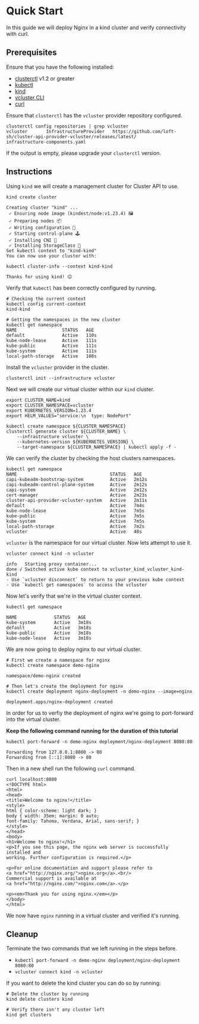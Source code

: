 # Quick Start
In this guide we will deploy Nginx in a kind cluster and verify connectivity with curl.

## Prerequisites
Ensure that you have the following installed:
- [clusterctl](https://cluster-api.sigs.k8s.io/user/quick-start.html#install-clusterctl) v1.2 or greater
- [kubectl](https://kubernetes.io/docs/tasks/tools/install-kubectl/)
- [kind](https://kind.sigs.k8s.io/)
- [vcluster CLI](https://www.vcluster.com/docs/getting-started/setup)
- [curl](https://curl.se/)

Ensure that `clusterctl` has the `vcluster` provider repository configured.
```shell
clusterctl config repositories | grep vcluster
vcluster       InfrastructureProvider   https://github.com/loft-sh/cluster-api-provider-vcluster/releases/latest/                 infrastructure-components.yaml
```
If the output is empty, please upgrade your `clusterctl` version.

## Instructions
Using `kind` we will create a management cluster for Cluster API to use.
```shell 
kind create cluster

Creating cluster "kind" ...
 ✓ Ensuring node image (kindest/node:v1.23.4) 🖼
 ✓ Preparing nodes 📦  
 ✓ Writing configuration 📜 
 ✓ Starting control-plane 🕹️ 
 ✓ Installing CNI 🔌 
 ✓ Installing StorageClass 💾 
Set kubectl context to "kind-kind"
You can now use your cluster with:

kubectl cluster-info --context kind-kind

Thanks for using kind! 😊
```

Verify that `kubectl` has been correctly configured by running.

```shell
# Checking the current context
kubectl config current-context 
kind-kind

# Getting the namespaces in the new cluster
kubectl get namespace
NAME                 STATUS   AGE
default              Active   110s
kube-node-lease      Active   111s
kube-public          Active   111s
kube-system          Active   111s
local-path-storage   Active   108s
```

Install the `vcluster` provider in the cluster.
```shell
clusterctl init --infrastructure vcluster
```

Next we will create our virtual cluster within our `kind` cluster.
```shell
export CLUSTER_NAME=kind
export CLUSTER_NAMESPACE=vcluster
export KUBERNETES_VERSION=1.23.4 
export HELM_VALUES="service:\n  type: NodePort"

kubectl create namespace ${CLUSTER_NAMESPACE}
clusterctl generate cluster ${CLUSTER_NAME} \
    --infrastructure vcluster \
    --kubernetes-version ${KUBERNETES_VERSION} \
    --target-namespace ${CLUSTER_NAMESPACE} | kubectl apply -f -
```

We can verify the cluster by checking the host clusters namespaces.
```shell
kubectl get namespace
NAME                                   STATUS   AGE
capi-kubeadm-bootstrap-system          Active   2m12s
capi-kubeadm-control-plane-system      Active   2m12s
capi-system                            Active   2m12s
cert-manager                           Active   2m23s
cluster-api-provider-vcluster-system   Active   2m11s
default                                Active   7m4s
kube-node-lease                        Active   7m5s
kube-public                            Active   7m5s
kube-system                            Active   7m5s
local-path-storage                     Active   7m2s
vcluster                               Active   48s
```

`vcluster` is the namespace for our virtual cluster. Now lets attempt to use it.

```shell
vcluster connect kind -n vcluster

info   Starting proxy container...
done √ Switched active kube context to vcluster_kind_vcluster_kind-kind
- Use `vcluster disconnect` to return to your previous kube context
- Use `kubectl get namespaces` to access the vcluster
```

Now let's verify that we're in the virtual cluster context.

```shell
kubectl get namespace

NAME              STATUS   AGE
kube-system       Active   3m18s
default           Active   3m18s
kube-public       Active   3m18s
kube-node-lease   Active   3m18s
```

We are now going to deploy nginx to our virtual cluster. 

```shell
# First we create a namespace for nginx
kubectl create namespace demo-nginx

namespace/demo-nginx created
```

```shell
# Then let's create the deployment for nginx
kubectl create deployment nginx-deployment -n demo-nginx --image=nginx

deployment.apps/nginx-deployment created
```

In order for us to verfiy the deployment of nginx we're going to port-forward into the virtual cluster.

**Keep the following command running for the duration of this tutorial**
```shell
kubectl port-forward -n demo-nginx deployment/nginx-deployment 8080:80

Forwarding from 127.0.0.1:8080 -> 80
Forwarding from [::1]:8080 -> 80
```

Then in a new shell run the following `curl` command.
```shell
curl localhost:8080
<!DOCTYPE html>
<html>
<head>
<title>Welcome to nginx!</title>
<style>
html { color-scheme: light dark; }
body { width: 35em; margin: 0 auto;
font-family: Tahoma, Verdana, Arial, sans-serif; }
</style>
</head>
<body>
<h1>Welcome to nginx!</h1>
<p>If you see this page, the nginx web server is successfully installed and
working. Further configuration is required.</p>

<p>For online documentation and support please refer to
<a href="http://nginx.org/">nginx.org</a>.<br/>
Commercial support is available at
<a href="http://nginx.com/">nginx.com</a>.</p>

<p><em>Thank you for using nginx.</em></p>
</body>
</html>
```

We now have `nginx` running in a virtual cluster and verified it's running.

## Cleanup
Terminate the two commands that we left running in the steps before.
* `kubectl port-forward -n demo-nginx deployment/nginx-deployment 8080:80`
* `vcluster connect kind -n vcluster`

If you want to delete the kind cluster you can do so by running:
```shell 
# Delete the cluster by running 
kind delete clusters kind

# Verify there isn't any cluster left
kind get clusters
```
